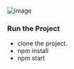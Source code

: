 ![image](https://github.com/rachnad496/reward_point/assets/137202675/9fb1b2d8-de72-4acc-836d-ea2a36893524)

### Run the Project
- clone the project.
- npm install
- npm start
